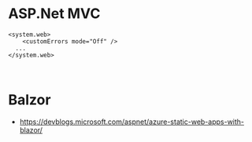 # ASP.Net MVC
```
<system.web>
    <customErrors mode="Off" />
  ...
</system.web>



```

# Balzor
- https://devblogs.microsoft.com/aspnet/azure-static-web-apps-with-blazor/
